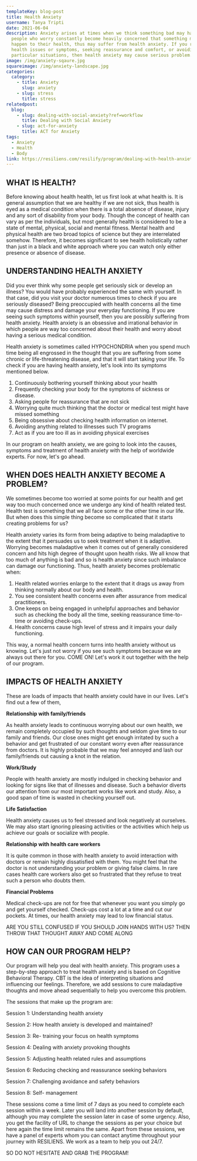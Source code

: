 ```yaml
---
templateKey: blog-post
title: Health Anxiety
username: Tanya Tripti
date: 2021-06-04
description: Anxiety arises at times when we think something bad may happen. The
  people who worry constantly become heavily concerned that something might
  happen to their health, thus may suffer from health anxiety. If you respond to
  health issues or symptoms, seeking reassurance and comfort, or avoiding
  particular situations, then health anxiety may cause serious problem.
image: /img/anxiety-sqaure.jpg
squareimage: /img/anxiety-landscape.jpg
categories:
  category:
    - title: Anxiety
      slug: anxiety
    - slug: stress
      title: stress
relatedpost:
  blog:
    - slug: dealing-with-social-anxiety?ref=workflow
      title: Dealing with Social Anxiety
    - slug: act-for-anxiety
      title: ACT for Anxiety
tags:
  - Anxiety
  - Health
  - Body
link: https://resiliens.com/resilify/program/dealing-with-health-anxiety
---
```

<!--StartFragment-->

## **WHAT IS HEALTH?**

Before knowing about health health, let us first look at what health is. It is general assumption that we are healthy if we are not sick, thus health is eyed as a medical condition when there is a total absence of disease, injury and any sort of disability  from your body. Though the concept of health can vary as per the individuals, but most generally health is considered to be a state of mental, physical, social and mental fitness. Mental health and physical health are two broad topics of science but they are interrelated somehow. Therefore, it becomes significant to see health holistically rather than just in a black and white approach where you can watch only either presence or absence of disease. 

## **UNDERSTANDING HEALTH ANXIETY**

Did you ever think why some people get seriously sick or develop an illness? You would have probably experienced the same with yourself. In that case, did you visit your doctor numerous times to check if you are seriously diseased? Being preoccupied with health concerns all the time may cause distress and damage your everyday functioning. If you are seeing such symptoms within yourself, then you are possibly suffering from health anxiety. Health anxiety is an obsessive and irrational behavior in which people are way too concerned about their health and worry about having a serious medical condition.

Health anxiety is sometimes called HYPOCHONDRIA when you spend much time being all engrossed in the thought that you are suffering from some chronic or life-threatening disease, and that it will start taking your life. To check if you are having health anxiety, let's look into its symptoms mentioned below.

1. Continuously bothering yourself thinking about your health
2. Frequently checking your body for the symptoms of sickness or disease.
3. Asking people for reassurance that are not sick
4. Worrying quite much thinking that the doctor or medical test might have missed something
5. Being obsessive about checking health information on internet.
6. Avoiding anything related to illnesses such TV programs
7. Act as if you are too ill as in avoiding physical exercises

In our program on health anxiety, we are going to look into the causes, symptoms and treatment of health anxiety with the help of worldwide experts. For now, let's go ahead.

## **WHEN DOES HEALTH ANXIETY BECOME A PROBLEM?**

We sometimes become too worried at some points for our health and get way too much concerned once we undergo any kind of health related test. Health test is something that we all face some or the other time in our life. But when does this simple thing become so complicated that it starts creating problems for us?

Health anxiety varies its form from being adaptive to being maladaptive to the extent that it persuades us to seek treatment when it is adaptive. Worrying becomes maladaptive when it comes out of generally considered concern and hits high degree of thought upon health risks. We all know that too much of anything is bad and so is health anxiety since such imbalance can damage our functioning. Thus, health anxiety becomes problematic when:

1. Health related worries enlarge to the extent that it drags us away from thinking normally about our body and health.
2. You see consistent health concerns even after assurance from medical practitioners.
3. One keeps on being engaged in unhelpful approaches and behavior such as checking the body all the time, seeking reassurance time-to-time or avoiding check-ups.
4. Health concerns cause high level of stress and it impairs your daily functioning.

This way, a normal health concern turns into health anxiety without us knowing. Let's just not worry if you see such symptoms because we are always out there for you. COME ON! Let's work it out together with the help of our program.

## **IMPACTS OF HEALTH ANXIETY**

These are loads of impacts that health anxiety could have in our lives. Let's find out a few of them,

**Relationship with family/friends**

As health anxiety leads to continuous worrying about our own health, we remain completely occupied by such thoughts and seldom give time to our family and friends. Our close ones might get enough irritated by such a behavior and get frustrated of our constant worry even after reassurance from doctors. It is highly probable that we may feel annoyed and lash our family/friends out causing a knot in the relation.

**Work/Study**

People with health anxiety are mostly indulged in checking behavior and looking for signs like that of illnesses and disease. Such a behavior diverts our attention from our most important works like work and study. Also, a good span of time is wasted in checking yourself out.

**Life Satisfaction**

 Health anxiety causes us to feel stressed and look negatively at ourselves. We may also start ignoring pleasing activities or the activities which help us achieve our goals or socialize with people.

**Relationship with health care workers**

It is quite common in those with health anxiety to avoid interaction with doctors or remain highly dissatisfied with them. You might feel that the doctor is not understanding your problem or giving false claims. In rare cases health care workers also get so frustrated that they refuse to treat such a person who doubts them.

**Financial Problems**

Medical check-ups are not for free that whenever you want you simply go and get yourself checked. Check-ups cost a lot at a time and cut our pockets. At times, our health anxiety may lead to low financial status.

ARE YOU STILL CONFUSED IF YOU SHOULD JOIN HANDS WITH US? THEN THROW THAT THOUGHT AWAY AND COME ALONG

## **HOW CAN OUR PROGRAM HELP?**

Our program will help you deal with health anxiety. This program uses a step-by-step approach to treat health anxiety and is based on Cognitive Behavioral Therapy. CBT is the idea of interpreting situations and influencing our feelings. Therefore, we add sessions to cure maladaptive thoughts and move ahead sequentially to help you overcome this problem.

The sessions that make up the program are: 

Session 1: Understanding health anxiety

Session 2: How health anxiety is developed and maintained?

Session 3: Re- training your focus on health symptoms

Session 4: Dealing with anxiety provoking thoughts

Session 5: Adjusting health related rules and assumptions 

Session 6: Reducing checking and reassurance seeking behaviors

Session 7: Challenging avoidance and safety behaviors

Session 8: Self- management

These sessions come a time limit of 7 days as you need to complete each session within a week. Later you will land into another session by default, although you may complete the session later in case of some urgency. Also, you get the facility of URL to change the sessions as per your choice but here again the time limit remains the same. Apart from these sessions, we have a panel of experts whom you can contact anytime throughout your journey with RESILIENS. We work as a team to help you out 24/7. 

SO DO NOT HESITATE AND GRAB THE PROGRAM!

<!--EndFragment-->